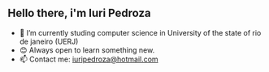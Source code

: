 ## Hello there, i'm Iuri Pedroza  

- 📓 I’m currently studing computer science in University of the state of rio de janeiro (UERJ)
- 😊 Always open to learn something new.
- 📫 Contact me: iuripedroza@hotmail.com

